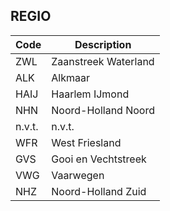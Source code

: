 ## REGIO				
				
|	Code	|	Description	|
|	---	|	---	|
|	ZWL	|	Zaanstreek Waterland	|
|	ALK	|	Alkmaar	|
|	HAIJ	|	Haarlem IJmond	|
|	NHN	|	Noord-Holland Noord	|
|	n.v.t.	|	n.v.t.	|
|	WFR	|	West Friesland	|
|	GVS	|	Gooi en Vechtstreek	|
|	VWG	|	Vaarwegen	|
|	NHZ	|	Noord-Holland Zuid	|
